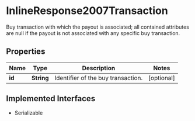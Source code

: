 

# InlineResponse2007Transaction

Buy transaction with which the payout is associated; all contained attributes are null if the payout is not associated with any specific buy transaction.

## Properties

Name | Type | Description | Notes
------------ | ------------- | ------------- | -------------
**id** | **String** | Identifier of the buy transaction. |  [optional]


## Implemented Interfaces

* Serializable


